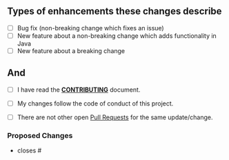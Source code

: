 ## Types of enhancements these changes describe
<!--- What types of enhancement do your changes introduce? Put an `x` in all the boxes that apply: -->
- [ ] Bug fix (non-breaking change which fixes an issue)
- [ ] New feature about a non-breaking change which adds functionality in Java
- [ ] New feature about a breaking change

## And
- [ ] I have read the [**CONTRIBUTING**](../CONTRIBUTING.md) document.
- [ ] My changes follow the code of conduct of this project.
- [ ] There are not other open [Pull Requests](https://github.com/lealceldeiro/java-release-notes/pulls) for the same update/change.


### Proposed Changes

  - closes #<issue-numbers>
